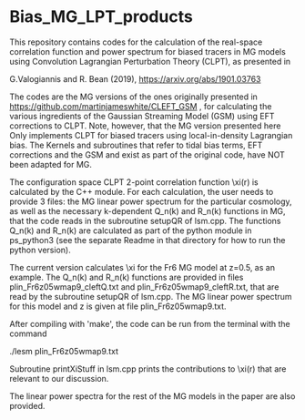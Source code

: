 # Bias_MG_LPT_products

This repository contains codes for the calculation of the real-space correlation function 
and power spectrum for biased tracers in MG models using Convolution Lagrangian Perturbation Theory (CLPT), 
as presented in 

G.Valogiannis and R. Bean (2019), https://arxiv.org/abs/1901.03763

The codes are the MG versions of the ones originally presented in https://github.com/martinjameswhite/CLEFT_GSM , for 
calculating the various ingredients of the Gaussian Streaming Model (GSM) using EFT corrections to CLPT.
Note, however, that the MG version presented here Only implements CLPT for biased tracers using local-in-density Lagrangian bias.
The Kernels and subroutines that refer to tidal bias terms, EFT corrections and the GSM and exist as part of the original code, have NOT
been adapted for MG. 

The configuration space CLPT 2-point correlation function \xi(r) is calculated by the C++ module.
For each calculation, the user needs to provide 3 files: the MG linear power spectrum for the particular cosmology, as well as
the necessary k-dependent Q_n(k) and R_n(k) functions in MG, that the code reads in the subroutine setupQR of lsm.cpp. 
The functions Q_n(k) and R_n(k) are calculated as part of the python module in ps_python3 (see the separate Readme in that directory for how to run the python version).

The current version calculates \xi for the Fr6 MG model at z=0.5, as an example. 
The Q_n(k) and R_n(k) functions are provided in files plin_Fr6z05wmap9_cleftQ.txt
and plin_Fr6z05wmap9_cleftR.txt, that are read by the subroutine setupQR of lsm.cpp.
The MG linear power spectrum for this model and z is given at file plin_Fr6z05wmap9.txt.

After compiling with 'make', the code can be run from the terminal with the command

./lesm plin_Fr6z05wmap9.txt

Subroutine printXiStuff in lsm.cpp prints the contributions to \xi(r) that are relevant to our discussion.

The linear power spectra for the rest of the MG models in the paper are also provided.

